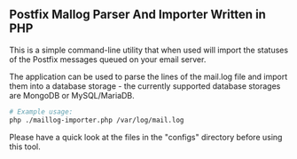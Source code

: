 ## Postfix Mallog Parser And Importer Written in PHP
This is a simple command-line utility that when used will import the statuses of the Postfix messages queued on your email server. 

The application can be used to parse the lines of the mail.log file and import them into a database storage - the currently supported database storages are MongoDB or MySQL/MariaDB.

```bash
# Example usage:
php ./maillog-importer.php /var/log/mail.log
```

Please have a quick look at the files in the "configs" directory before using this tool.
